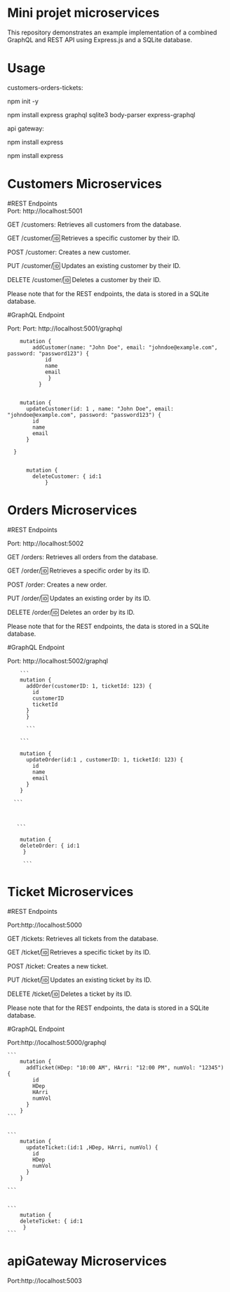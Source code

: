 # Mini projet microservices
This repository demonstrates an example implementation of a combined GraphQL and REST API using Express.js and a SQLite database. 
# Usage
customers-orders-tickets:

npm init -y

npm install express graphql sqlite3 body-parser express-graphql

api gateway:

npm install express

npm install express

# Customers Microservices
#REST Endpoints  
Port: http://localhost:5001

GET /customers: Retrieves all customers from the database.

GET /customer/:id: Retrieves a specific customer by their ID.

POST /customer: Creates a new customer.

PUT /customer/:id: Updates an existing customer by their ID.

DELETE /customer/:id: Deletes a customer by their ID.

Please note that for the REST endpoints, the data is stored in a SQLite database.

#GraphQL Endpoint

Port: Port: http://localhost:5001/graphql
``` 
    mutation {
        addCustomer(name: "John Doe", email: "johndoe@example.com", password: "password123") {
            id
            name
            email
             }
          }

``` 


``` 

    mutation {
      updateCustomer(id: 1 , name: "John Doe", email: "johndoe@example.com", password: "password123") {
        id
        name
        email
      }

  } 
  
  ```

 ``` 
       mutation {
         deleteCustomer: { id:1
             }
 
  ``` 




# Orders Microservices 

#REST Endpoints

Port: http://localhost:5002

GET /orders: Retrieves all orders from the database.

GET /order/:id: Retrieves a specific order by its ID.

POST /order: Creates a new order.

PUT /order/:id: Updates an existing order by its ID.

DELETE /order/:id: Deletes an order by its ID.

Please note that for the REST endpoints, the data is stored in a SQLite database.

#GraphQL Endpoint

Port: http://localhost:5002/graphql


        ```
        mutation {
          addOrder(customerID: 1, ticketId: 123) {
            id
            customerID
            ticketId
          }
          }
  
          ```

        ```

        mutation {
          updateOrder(id:1 , customerID: 1, ticketId: 123) {
            id
            name
            email
          }
        }

      ```
      
      
      
       ```

        mutation {
        deleteOrder: { id:1
         }

         ```
    
    
    

# Ticket Microservices 

#REST Endpoints

Port:http://localhost:5000

GET /tickets: Retrieves all tickets from the database.

GET /ticket/:id: Retrieves a specific ticket by its ID.

POST /ticket: Creates a new ticket.

PUT /ticket/:id: Updates an existing ticket by its ID.

DELETE /ticket/:id: Deletes a ticket by its ID.


Please note that for the REST endpoints, the data is stored in a SQLite database.

#GraphQL Endpoint

Port:http://localhost:5000/graphql

    ``` 
        mutation {
          addTicket(HDep: "10:00 AM", HArri: "12:00 PM", numVol: "12345") {
            id
            HDep
            HArri
            numVol
          }
        } 
    ```
    
    
    ``` 
        mutation {
          updateTicket:(id:1 ,HDep, HArri, numVol) {
            id
            HDep
            numVol
          }
        }
    
    ```


    ``` 
        mutation {
        deleteTicket: { id:1
         }
    ```

# apiGateway Microservices 

Port:http://localhost:5003
